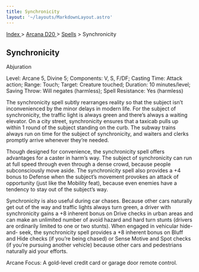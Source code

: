 ```yaml
---
title: Synchronicity
layout: '~/layouts/MarkdownLayout.astro'
---
```


[ Index ](/) > [ Arcana D20 ](/arcana.d20.srd) > [Spells](/arcana.d20.srd/spells) > Synchronicity

## Synchronicity

Abjuration

Level: Arcane 5, Divine 5; Components: V, S, F/DF; Casting Time: Attack
action; Range: Touch; Target: Creature touched; Duration: 10 minutes/level;
Saving Throw: Will negates (harmless); Spell Resistance: Yes (harmless)

The synchronicity spell subtly rearranges reality so that the subject isn’t
inconvenienced by the minor delays in modern life. For the subject of
synchronicity, the traffic light is always green and there’s always a waiting
elevator. On a city street, synchronicity ensures that a taxicab pulls up
within 1 round of the subject standing on the curb. The subway trains always
run on time for the subject of synchronicity, and waiters and clerks promptly
arrive whenever they’re needed.

Though designed for convenience, the synchronicity spell offers advantages for
a caster in harm’s way. The subject of synchronicity can run at full speed
through even through a dense crowd, because people subconsciously move aside.
The synchronicity spell also provides a +4 bonus to Defense when the subject’s
movement provokes an attack of opportunity (just like the Mobility feat),
because even enemies have a tendency to stay out of the subject’s way.

Synchronicity is also useful during car chases. Because other cars naturally
get out of the way and traffic lights always turn green, a driver with
synchronicity gains a +8 inherent bonus on Drive checks in urban areas and can
make an unlimited number of avoid hazard and hard turn stunts (drivers are
ordinarily limited to one or two stunts). When engaged in vehicular hide-and-
seek, the synchronicity spell provides a +8 inherent bonus on Bluff and Hide
checks (if you’re being chased) or Sense Motive and Spot checks (if you’re
pursuing another vehicle) because other cars and pedestrians naturally aid
your efforts.

Arcane Focus: A gold-level credit card or garage door remote control.

